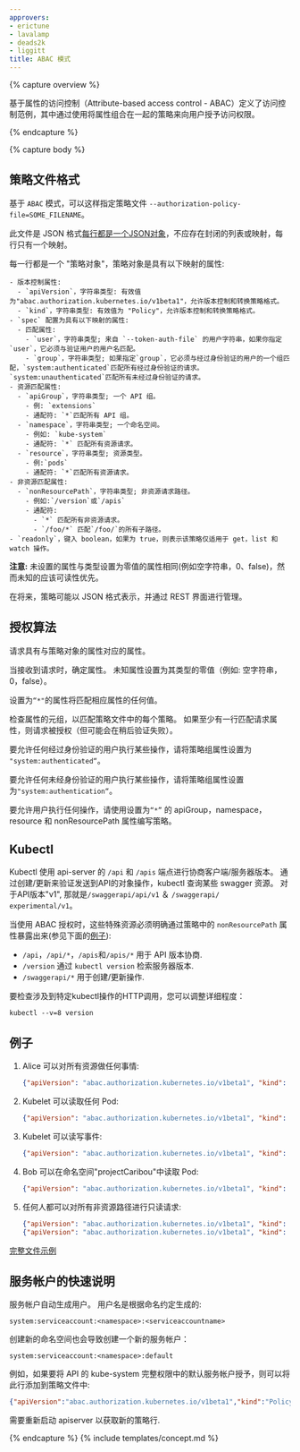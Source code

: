 ```yaml
---
approvers:
- erictune
- lavalamp
- deads2k
- liggitt
title: ABAC 模式
---
```


{% capture overview %}

基于属性的访问控制（Attribute-based access control - ABAC）定义了访问控制范例，其中通过使用将属性组合在一起的策略来向用户授予访问权限。

{% endcapture %}

{% capture body %}

## 策略文件格式

基于 `ABAC` 模式，可以这样指定策略文件 `--authorization-policy-file=SOME_FILENAME`。

此文件是 JSON 格式[每行都是一个JSON对象](http://jsonlines.org/)，不应存在封闭的列表或映射，每行只有一个映射。


每一行都是一个 "策略对象"，策略对象是具有以下映射的属性:

    - 版本控制属性:
      - `apiVersion`，字符串类型: 有效值为"abac.authorization.kubernetes.io/v1beta1"，允许版本控制和转换策略格式。
      - `kind`，字符串类型: 有效值为 "Policy"，允许版本控制和转换策略格式。
    - `spec` 配置为具有以下映射的属性:
      - 匹配属性:
        - `user`，字符串类型; 来自 `--token-auth-file` 的用户字符串，如果你指定`user`，它必须与验证用户的用户名匹配。
        - `group`，字符串类型; 如果指定`group`，它必须与经过身份验证的用户的一个组匹配，`system:authenticated`匹配所有经过身份验证的请求。`system:unauthenticated`匹配所有未经过身份验证的请求。
    - 资源匹配属性:
      - `apiGroup`，字符串类型; 一个 API 组。
        - 例: `extensions`
        - 通配符: `*`匹配所有 API 组。
      - `namespace`，字符串类型; 一个命名空间。
        - 例如: `kube-system`
        - 通配符: `*` 匹配所有资源请求。
      - `resource`，字符串类型; 资源类型。
        - 例:`pods`
        - 通配符: `*`匹配所有资源请求。
    - 非资源匹配属性:
      - `nonResourcePath`，字符串类型; 非资源请求路径。
        - 例如:`/version`或`/apis`
        - 通配符:
          - `*` 匹配所有非资源请求。
          - `/foo/*` 匹配`/foo/`的所有子路径。
    - `readonly`，键入 boolean，如果为 true，则表示该策略仅适用于 get，list 和 watch 操作。

**注意:** 未设置的属性与类型设置为零值的属性相同(例如空字符串，0、false)，然而未知的应该可读性优先。


在将来，策略可能以 JSON 格式表示，并通过 REST 界面进行管理。

## 授权算法

请求具有与策略对象的属性对应的属性。

当接收到请求时，确定属性。 未知属性设置为其类型的零值（例如: 空字符串，0，false）。

设置为`“*"`的属性将匹配相应属性的任何值。

检查属性的元组，以匹配策略文件中的每个策略。 如果至少有一行匹配请求属性，则请求被授权（但可能会在稍后验证失败）。

要允许任何经过身份验证的用户执行某些操作，请将策略组属性设置为 `"system:authenticated“`。

要允许任何未经身份验证的用户执行某些操作，请将策略组属性设置为`"system:authentication“`。

要允许用户执行任何操作，请使用设置为`“*”` 的 apiGroup，namespace，resource 和 nonResourcePath 属性编写策略。

## Kubectl

Kubectl 使用 api-server 的 `/api` 和 `/apis` 端点进行协商客户端/服务器版本。 通过创建/更新来验证发送到API的对象操作，kubectl 查询某些 swagger 资源。 对于API版本"v1", 那就是`/swaggerapi/api/v1` ＆ `/swaggerapi/ experimental/v1`。

当使用 ABAC 授权时，这些特殊资源必须明确通过策略中的 `nonResourcePath` 属性暴露出来(参见下面的[例子](#examples)):


* `/api`，`/api/*`，`/apis`和`/apis/*` 用于 API 版本协商.
* `/version` 通过 `kubectl version` 检索服务器版本.
* `/swaggerapi/*` 用于创建/更新操作.

要检查涉及到特定kubectl操作的HTTP调用，您可以调整详细程度：

    kubectl --v=8 version

## 例子

 
 1. Alice 可以对所有资源做任何事情:

    ```json
    {"apiVersion": "abac.authorization.kubernetes.io/v1beta1", "kind": "Policy", "spec": {"user": "alice", "namespace": "*", "resource": "*", "apiGroup": "*"}}
    ```
 
 2. Kubelet 可以读取任何 Pod:

    ```json
    {"apiVersion": "abac.authorization.kubernetes.io/v1beta1", "kind": "Policy", "spec": {"user": "kubelet", "namespace": "*", "resource": "pods", "readonly": true}}
    ```
 
 3. Kubelet 可以读写事件:

    ```json
    {"apiVersion": "abac.authorization.kubernetes.io/v1beta1", "kind": "Policy", "spec": {"user": "kubelet", "namespace": "*", "resource": "events"}}
    ```
 
 4. Bob 可以在命名空间"projectCaribou"中读取 Pod:

    ```json
    {"apiVersion": "abac.authorization.kubernetes.io/v1beta1", "kind": "Policy", "spec": {"user": "bob", "namespace": "projectCaribou", "resource": "pods", "readonly": true}}
    ```
 
 5. 任何人都可以对所有非资源路径进行只读请求:

    ```json
    {"apiVersion": "abac.authorization.kubernetes.io/v1beta1", "kind": "Policy", "spec": {"group": "system:authenticated", "readonly": true, "nonResourcePath": "*"}}
    {"apiVersion": "abac.authorization.kubernetes.io/v1beta1", "kind": "Policy", "spec": {"group": "system:unauthenticated", "readonly": true, "nonResourcePath": "*"}}
    ```

[完整文件示例](http://releases.k8s.io/{{page.githubbranch}}/pkg/auth/authorizer/abac/example_policy_file.jsonl)

## 服务帐户的快速说明

服务帐户自动生成用户。 用户名是根据命名约定生成的:

```shell
system:serviceaccount:<namespace>:<serviceaccountname>
```

创建新的命名空间也会导致创建一个新的服务帐户：

```shell
system:serviceaccount:<namespace>:default
```

例如，如果要将 API 的 kube-system 完整权限中的默认服务帐户授予，则可以将此行添加到策略文件中:

```json
{"apiVersion":"abac.authorization.kubernetes.io/v1beta1","kind":"Policy","spec":{"user":"system:serviceaccount:kube-system:default","namespace":"*","resource":"*","apiGroup":"*"}}
```

需要重新启动 apiserver 以获取新的策略行.

{% endcapture %}
{% include templates/concept.md %}
